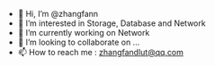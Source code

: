 - 👋 Hi, I’m @zhangfann
- 👀 I’m interested in Storage, Database and Network
- 🌱 I’m currently working on Network
- 💞️ I’m looking to collaborate on ...
- 📫 How to reach me : zhangfandlut@qq.com

<!---
zhangfann/zhangfann is a ✨ special ✨ repository because its `README.md` (this file) appears on your GitHub profile.
You can click the Preview link to take a look at your changes.
--->
